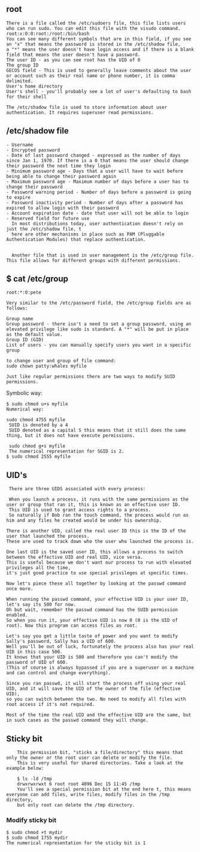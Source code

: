 ## root
    There is a file called the /etc/sudoers file, this file lists users who can run sudo. You can edit this file with the visudo command.
    root:x:0:0:root:/root:/bin/bash
    You can see many different symbols that are in this field, if you see an "x" that means the password is stored in the /etc/shadow file, 
    a "*" means the user doesn't have login access and if there is a blank field that means the user doesn't have a password.
    The user ID - as you can see root has the UID of 0
    The group ID
    GECOS field - This is used to generally leave comments about the user or account such as their real name or phone number, it is comma delimited.
    User's home directory
    User's shell - you'll probably see a lot of user's defaulting to bash for their shell

    The /etc/shadow file is used to store information about user authentication. It requires superuser read permissions. 
## /etc/shadow file
    - Username
    - Encrypted password
    - Date of last password changed - expressed as the number of days since Jan 1, 1970. If there is a 0 that means the user should change their password the next time they login
    - Minimum password age - Days that a user will have to wait before being able to change their password again
    - Maximum password age - Maximum number of days before a user has to change their password
    - Password warning period - Number of days before a password is going to expire
    - Password inactivity period - Number of days after a password has expired to allow login with their password
    - Account expiration date - date that user will not be able to login
    - Reserved field for future use
      In most distributions today, user authentication doesn't rely on just the /etc/shadow file, t
      here are other mechanisms in place such as PAM (Pluggable Authentication Modules) that replace authentication.


      Another file that is used in user management is the /etc/group file. This file allows for different groups with different permissions.

## $ cat /etc/group
    root:*:0:pete

    Very similar to the /etc/password field, the /etc/group fields are as follows:

    Group name
    Group password - there isn't a need to set a group password, using an elevated privilege like sudo is standard. A "*" will be put in place as the default value.
    Group ID (GID)
    List of users - you can manually specify users you want in a specific group

    to change user and group of file command:
    sudo chown patty:whales myfile

    Just like regular permissions there are two ways to modify SUID permissions.

Symbolic way:

    $ sudo chmod u+s myfile
    Numerical way:

    sudo chmod 4755 myfile
     SUID is denoted by a 4
     SUID denoted as a capital S this means that it still does the same thing, but it does not have execute permissions.

     sudo chmod g+s myfile
     The numerical representation for SGID is 2.
    $ sudo chmod 2555 myfile

## UID's
     There are three UIDS associated with every process:

     When you launch a process, it runs with the same permissions as the user or group that ran it, this is known as an effective user ID. 
     This UID is used to grant access rights to a process. 
     So naturally if Bob ran the touch command, the process would run as him and any files he created would be under his ownership.

    There is another UID, called the real user ID this is the ID of the user that launched the process. 
    These are used to track down who the user who launched the process is.

    One last UID is the saved user ID, this allows a process to switch between the effective UID and real UID, vice versa. 
    This is useful because we don't want our process to run with elevated privileges all the time, 
    it's just good practice to use special privileges at specific times.

    Now let's piece these all together by looking at the passwd command once more.

    When running the passwd command, your effective UID is your user ID, let's say its 500 for now.
    Oh but wait, remember the passwd command has the SUID permission enabled. 
    So when you run it, your effective UID is now 0 (0 is the UID of root). Now this program can access files as root.

    Let's say you get a little taste of power and you want to modify Sally's password, Sally has a UID of 600. 
    Well you'll be out of luck, fortunately the process also has your real UID in this case 500. 
    It knows that your UID is 500 and therefore you can't modify the password of UID of 600. 
    (This of course is always bypassed if you are a superuser on a machine and can control and change everything).

    Since you ran passwd, it will start the process off using your real UID, and it will save the UID of the owner of the file (effective UID), 
    so you can switch between the two. No need to modify all files with root access if it's not required.

    Most of the time the real UID and the effective UID are the same, but in such cases as the passwd command they will change.

## Sticky bit 
        This permission bit, "sticks a file/directory" this means that only the owner or the root user can delete or modify the file.
        This is very useful for shared directories. Take a look at the example below:

        $ ls -ld /tmp
        drwxrwxrwxt 6 root root 4096 Dec 15 11:45 /tmp
        You'll see a special permission bit at the end here t, this means everyone can add files, write files, modify files in the /tmp directory,
        but only root can delete the /tmp directory.

### Modify sticky bit
    $ sudo chmod +t mydir
    $ sudo chmod 1755 mydir
    The numerical representation for the sticky bit is 1
